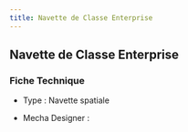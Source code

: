 ```yaml
---
title: Navette de Classe Enterprise
---
```


Navette de Classe Enterprise
----------------------------





### Fiche Technique



- Type : Navette spatiale


- Mecha Designer : 

